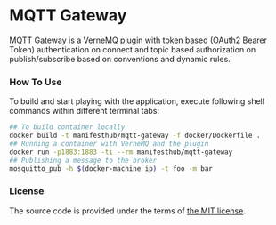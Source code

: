 # MQTT Gateway

MQTT Gateway is a VerneMQ plugin with token based (OAuth2 Bearer Token)
authentication on connect and topic based authorization on publish/subscribe
based on conventions and dynamic rules.



### How To Use

To build and start playing with the application,
execute following shell commands within different terminal tabs:

```bash
## To build container locally
docker build -t manifesthub/mqtt-gateway -f docker/Dockerfile .
## Running a container with VerneMQ and the plugin
docker run -p1883:1883 -ti --rm manifesthub/mqtt-gateway
## Publishing a message to the broker
mosquitto_pub -h $(docker-machine ip) -t foo -m bar
```



### License

The source code is provided under the terms of [the MIT license][license].

[license]:http://www.opensource.org/licenses/MIT

